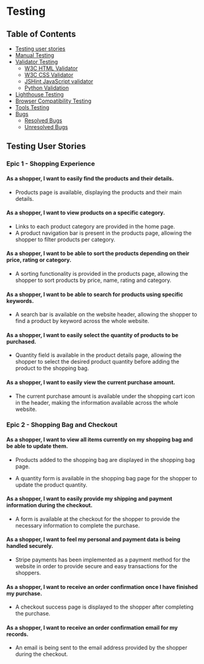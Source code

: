# Testing

## Table of Contents

* [Testing user stories](#testing-user-stories)
* [Manual Testing](#manual-testing)
* [Validator Testing](#validator-testing)
  * [W3C HTML Validator](#w3c-html-validator)
  * [W3C CSS Validator](#w3c-css-validator)
  * [JSHint JavaScript validator](#jshint-javascript-validator)
  * [Python Validation](#python-validation)
* [Lighthouse Testing](#lighthouse-testing)
* [Browser Compatibility Testing](#browser-compatibility-testing)
* [Tools Testing](#tool-testing)
* [Bugs](#bugs)
  * [Resolved Bugs](#resolved-bugs)
  * [Unresolved Bugs](#unresolved-bugs)

## Testing User Stories

### Epic 1 - Shopping Experience

#### As a shopper, I want to easily find the products and their details.
  * Products page is available, displaying the products and their main details.

#### As a shopper, I want to view products on a specific category.
  * Links to each product category are provided in the home page.
  * A product navigation bar is present in the products page, allowing the shopper to filter products per category.

#### As a shopper, I want to be able to sort the products depending on their price, rating or category.
  * A sorting functionality is provided in the products page, allowing the shopper to sort products by price, name, rating and category.

#### As a shopper, I want to be able to search for products using specific keywords.
  * A search bar is available on the website header, allowing the shopper to find a product by keyword across the whole website.

#### As a shopper, I want to easily select the quantity of products to be purchased.
  * Quantity field is available in the product details page, allowing the shopper to select the desired product quantity before adding the product to the shopping bag.

#### As a shopper, I want to easily view the current purchase amount.
  * The current purchase amount is available under the shopping cart icon in the header, making the information available across the whole website.
  
### Epic 2 - Shopping Bag and Checkout

#### As a shopper, I want to view all items currently on my shopping bag and be able to update them.
  * Products added to the shopping bag are displayed in the shopping bag page.

  * A quantity form is available in the shopping bag page for the shopper to update the product quantity.

#### As a shopper, I want to easily provide my shipping and payment information during the checkout.
  * A form is available at the checkout for the shopper to provide the necessary information to complete the purchase.

#### As a shopper, I want to feel my personal and payment data is being handled securely.
  * Stripe payments has been implemented as a payment method for the website in order to provide secure and easy transactions for the shoppers.

#### As a shopper, I want to receive an order confirmation once I have finished my purchase.
  * A checkout success page is displayed to the shopper after completing the purchase.

#### As a shopper, I want to receive an order confirmation email for my records.
  * An email is being sent to the email address provided by the shopper during the checkout.  
